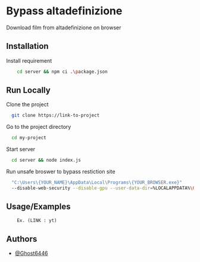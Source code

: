 
# Bypass altadefinizione

Download film from altadefinizione on browser


## Installation

Install requirement

```bash
    cd server && npm ci .\package.json   
```
    
## Run Locally

Clone the project
```bash
  git clone https://link-to-project
```

Go to the project directory
```bash
  cd my-project
```

Start server
```bash
  cd server && node index.js
```

Run unsafe broswer to bypass restiction site
```bash
  "C:\Users\{YOUR_NAME}\AppData\Local\Programs\{YOUR_BROWSER.exe}" 
  --disable-web-security --disable-gpu --user-data-dir=%LOCALAPPDATA%\Google\chromeTemp
```


## Usage/Examples

```python
    Ex. (LINK : yt)
```


## Authors

- [@Ghost6446](https://www.github.com/Ghost6446)

